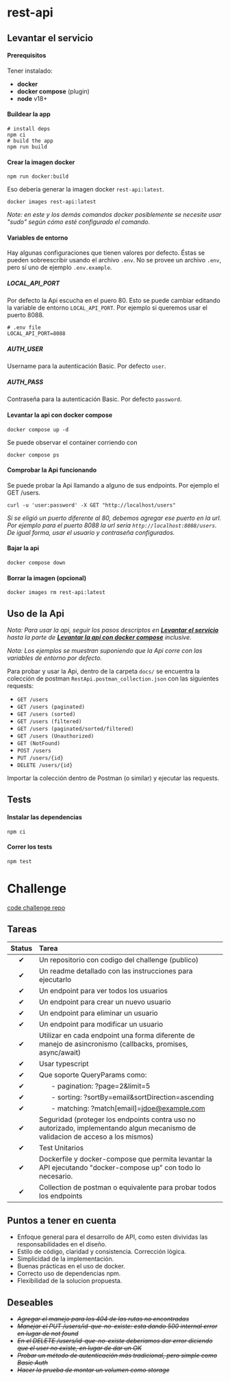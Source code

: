 # rest-api

## <div id="run-service" /> Levantar el servicio

#### Prerequisitos

Tener instalado:
* **docker**
* **docker compose** (plugin)
* **node** v18+

#### Buildear la app

```shell
# install deps
npm ci
# build the app
npm run build
```

#### Crear la imagen docker

```shell
npm run docker:build
```

Eso debería generar la imagen docker `rest-api:latest`.

```shell
docker images rest-api:latest
```

*Note: en este y los demás comandos docker posiblemente se necesite usar "sudo" según cómo esté configurado el comando.*


#### Variables de entorno

Hay algunas configuraciones que tienen valores por defecto. Éstas se pueden sobreescribir usando el archivo `.env`. No se provee un archivo `.env`, pero sí uno de ejemplo `.env.example`.

##### LOCAL_API_PORT
Por defecto la Api escucha en el puero 80. Esto se puede cambiar editando la variable de entorno `LOCAL_API_PORT`. Por ejemplo si queremos usar el puerto 8088.

```shell
# .env file
LOCAL_API_PORT=8088
```

##### AUTH_USER
Username para la autenticación Basic. Por defecto `user`.

##### AUTH_PASS
Contraseña para la autenticación Basic. Por defecto `password`.


#### <div id="run-service-docker-compose-up" /> Levantar la api con docker compose

```shell
docker compose up -d
```

Se puede observar el container corriendo con

```shell
docker compose ps
```

#### Comprobar la Api funcionando

Se puede probar la Api llamando a alguno de sus endpoints. Por ejemplo el GET /users.

```shell
curl -u 'user:password' -X GET "http://localhost/users"
```

*Si se eligió un puerto diferente al 80, debemos agregar ese puerto en la url. Por ejemplo para el puerto 8088 la url sería `http://localhost:8088/users`. De igual forma, usar el usuario y contraseña configurados.*

#### Bajar la api

```shell
docker compose down
```

#### Borrar la imagen (opcional)

```shell
docker images rm rest-api:latest
```

## Uso de la Api

*Nota: Para usar la api, seguir los pasos descriptos en **[Levantar el servicio](#run-service)** hasta la parte de **[Levantar la api con docker compose](#run-service-docker-compose-up)** inclusive.*

*Nota: Los ejemplos se muestran suponiendo que la Api corre con las variables de entorno por defecto.*

Para probar y usar la Api, dentro de la carpeta `docs/` se encuentra la colección de postman `RestApi.postman_collection.json` con las siguientes requests:

- `GET /users`
- `GET /users (paginated)`
- `GET /users (sorted)`
- `GET /users (filtered)`
- `GET /users (paginated/sorted/filtered)`
- `GET /users (Unauthorized)`
- `GET (NotFound)`
- `POST /users`
- `PUT /users/{id}`
- `DELETE /users/{id}`

Importar la colección dentro de Postman (o similar) y ejecutar las requests.


## Tests

#### Instalar las dependencias

```shell
npm ci
```

#### Correr los tests

```shell
npm test
```


# Challenge

[code challenge repo](https://github.com/AleSotoNubi/challenge-node-sr)

## Tareas

| Status | Tarea |
| :---:  | :--   |
|&#10004;| Un repositorio con codigo del challenge (publico) |
|&#10004;| Un readme detallado con las instrucciones para ejecutarlo |
|&#10004;| Un endpoint para ver todos los usuarios |
|&#10004;| Un endpoint para crear un nuevo usuario |
|&#10004;| Un endpoint para eliminar un usuario |
|&#10004;| Un endpoint para modificar un usuario |
|&#10004;| Utilizar en cada endpoint una forma diferente de manejo de asincronismo (callbacks, promises, async/await) |
|&#10004;| Usar typescript |
|&#10004;| Que soporte QueryParams como: |
|&#10004;| &ensp;&ensp;&ensp; - pagination: ?page=2&limit=5 |
|&#10004;| &ensp;&ensp;&ensp; - sorting: ?sortBy=email&sortDirection=ascending |
|&#10004;| &ensp;&ensp;&ensp; - matching: ?match[email]=jdoe@example.com |
|&#10004;| Seguridad (proteger los endpoints contra uso no autorizado, implementando algun mecanismo de validacion de acceso a los mismos) |
|&#10004;| Test Unitarios |
|&#10004;| Dockerfile y docker-compose que permita levantar la API ejecutando "docker-compose up" con todo lo necesario. |
|&#10004;| Collection de postman o equivalente para probar todos los endpoints |


## Puntos a tener en cuenta

- Enfoque general para el desarrollo de API, como esten divividas las responsabilidades en el diseño.
- Estilo de código, claridad y consistencia. Corrección lógica.
- Simplicidad de la implementación.
- Buenas prácticas en el uso de docker.
- Correcto uso de dependencias npm.
- Flexibilidad de la solucion propuesta.


## Deseables

- *~~Agregar el manejo para los 404 de las rutas no encontradas~~*
- *~~Manejar el PUT /users/id-que-no-existe: esta dando 500 internal error en lugar de not found~~*
- *~~En el DELETE /users/id-que-no-existe deberíamos dar error diciendo que el user no existe, en lugar de dar un OK~~*
- *~~Probar un método de autenticación más *tradicional*, pero simple como Basic Auth~~*
- ~~*Hacer la prueba de montar un volumen como storage*~~
